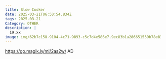 ```yaml
---
title: Slow Cooker
date: 2025-03-21T06:50:54.834Z
tags: 2025-03-21
Category: OTHER
description: |
  19.xx
image: img/62b7c158-9104-4c71-9893-c5c7d4e586e7.9ec83b1a286651539b78e83e47fb56d7.webp
---
```

https://go.magik.ly/ml/2as2w/
AD
